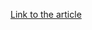 [Link to the article](https://threatpost.com/projectsauron-apt-on-par-with-equation-flame-duqu/119725/)
